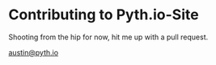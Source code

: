 Contributing to Pyth.io-Site
=======

Shooting from the hip for now, hit me up with a pull request.

austin@pyth.io
